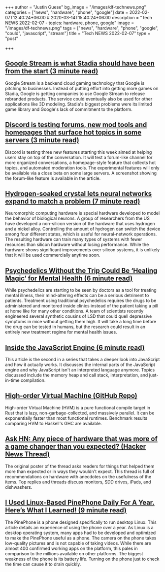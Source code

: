 +++
author = "Justin Guese"
bg_image = "/images/df-technews.png"
categories = ["news", "hardware", "phone", "google"]
date = 2022-02-07T12:40:24+06:00 # 2020-03-14T15:40:24+06:00
description = "Tech NEWS 2022-02-07 - topics: hardware, phone, google"
image = "/images/df-technews.png"
tags = ["news", "hardware", "phone", "google", "could", "javascript", "stream"]
title = "Tech NEWS 2022-02-07"
type = "post"

+++

## [Google Stream is what Stadia should have been from the start (3 minute read)](https://www.digitaltrends.com/gaming/google-stadia-google-stream-is-better/)

Google Stream is a backend cloud gaming technology that Google is pitching to businesses. Instead of putting effort into getting more games on Stadia, Google is getting companies to use Google Stream to release rebranded products. The service could eventually also be used for other applications like 3D modeling. Stadia's biggest problems were its limited game library and Google's lack of commitment to the platform.

## [Discord is testing forums, new mod tools and homepages that surface hot topics in some servers (3 minute read)](https://techcrunch.com/2022/02/04/discord-forums-mod-tools-homepages-experimental-features/)

Discord is testing three new features starting this week aimed at helping users stay on top of the conversation. It will test a forum-like channel for more organized conversations, a homepage-style feature that collects hot topics, and automated moderation tools. The experimental features will only be available via a close beta on some large servers. A screenshot showing the forum-like feature is available in the article.

## [Hydrogen-soaked crystal lets neural networks expand to match a problem (7 minute read)](https://arstechnica.com/science/2022/02/hydrogen-soaked-crystal-lets-neural-networks-expand-to-match-a-problem/?comments=1)

Neuromorphic computing hardware is special hardware developed to model the behavior of biological neurons. A group of researchers from the US have developed a non-silicon version of the hardware that uses hydrogen and a nickel alloy. Controlling the amount of hydrogen can switch the device among four different states, which is useful for neural-network operations. The resulting hardware can train many types of systems with fewer resources than silicon hardware without losing performance. While the hardware shows significant improvements over silicon systems, it is unlikely that it will be used commercially anytime soon.

## [Psychedelics Without the Trip Could Be ‘Healing Magic’ for Mental Health (6 minute read)](https://singularityhub.com/2022/02/01/psychedelics-without-the-trip-could-be-healing-magic-for-mental-health/)

While psychedelics are starting to be seen by doctors as a tool for treating mental illness, their mind-altering effects can be a serious detriment to patients. Treatment using traditional psychedelics requires the drugs to be administered and monitored inside clinics instead of the patient taking a pill at home like for many other conditions. A team of scientists recently engineered several synthetic cousins of LSD that could quell depressive symptoms in mice without getting them high. It will take a long time before the drug can be tested in humans, but the research could result in an entirely new treatment regime for mental health issues.

## [Inside the JavaScript Engine (6 minute read)](https://blog.devgenius.io/inside-the-javascript-engine-bb7b9f26e84b)

This article is the second in a series that takes a deeper look into JavaScript and how it actually works. It discusses the internal parts of the JavaScript engine and why JavaScript isn't an interpreted language anymore. Topics discussed include the memory heap and call stack, interpretation, and just-in-time compilation.

## [High-order Virtual Machine (GitHub Repo)](https://github.com/Kindelia/HVM/1/0100017ed3e082a9-bf4d7626-e58f-43c8-b63a-d6615601b616-000000/kjOB2_BBxKSgqFDcaiydp-vQi6e0x6VGvb8POzow3_o=235)

High-order Virtual Machine (HVM) is a pure functional compile target in Rust that is lazy, non-garbage-collected, and massively parallel. It can be exponentially faster than most functional runtimes. Benchmark results comparing HVM to Haskell's GHC are available.

## [Ask HN: Any piece of hardware that was more of a game changer than you expected? (Hacker News Thread)](https://news.ycombinator.com/item?id=30231171/1/0100017ed3e082a9-bf4d7626-e58f-43c8-b63a-d6615601b616-000000/KXT-f3Sc3yjwlhoI1WTR329zzarEPQuxoGqnk-eKzxM=235)

The original poster of the thread asks readers for things that helped them more than expected or in ways they wouldn't expect. This thread is full of recommendations on hardware with anecdotes on the usefulness of the items. Top replies and threads discuss monitors, SDD drives, iPads, and dishwashers.

## [I Used Linux-Based PinePhone Daily For A Year. Here’s What I Learned! (9 minute read)](https://news.itsfoss.com/pinephone-review/)

The PinePhone is a phone designed specifically to run desktop Linux. This article details an experience of using the phone over a year. As Linux is a desktop operating system, many apps had to be developed and optimized to make the PinePhone useful as a phone. The camera on the phone takes low-quality pictures and is not capable of taking videos. While there are almost 400 confirmed working apps on the platform, this pales in comparison to the millions available on other platforms. The biggest weakness of the phone is its battery life. Turning on the phone just to check the time can cause it to drain quickly.

